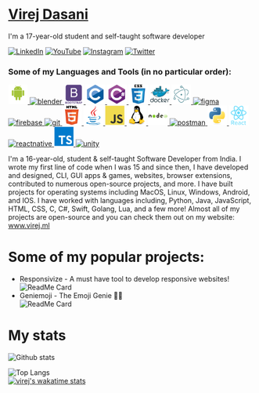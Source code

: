 # [Virej Dasani](https://virejdasani.github.io/)
 I'm a 17-year-old student and self-taught software developer

[![LinkedIn](https://pimp-my-readme.webapp.io/pimp-my-readme/social-media?social=LinkedIn)](https://www.linkedin.com/in/virej-dasani-b64470209/)
[![YouTube](https://pimp-my-readme.webapp.io/pimp-my-readme/social-media?social=YouTube)](https://www.youtube.com/channel/UCRzS48bskynAxoI38BFypfQ)
[![Instagram](https://pimp-my-readme.webapp.io/pimp-my-readme/social-media?social=Instagram)](https://instagram.com/virejdasani)
[![Twitter](https://pimp-my-readme.webapp.io/pimp-my-readme/social-media?social=Twitter)](https://twitter.com/virejdasani)

<h3 align="left">Some of my Languages and Tools (in no particular order):</h3>
<p align="left"> <a href="https://developer.android.com" target="_blank"> <img src="https://raw.githubusercontent.com/devicons/devicon/master/icons/android/android-original-wordmark.svg" alt="android" width="40" height="40"/> </a> <a href="https://www.blender.org/" target="_blank"> <img src="https://download.blender.org/branding/community/blender_community_badge_white.svg" alt="blender" width="40" height="40"/> </a> <a href="https://getbootstrap.com" target="_blank"> <img src="https://raw.githubusercontent.com/devicons/devicon/master/icons/bootstrap/bootstrap-plain-wordmark.svg" alt="bootstrap" width="40" height="40"/> </a> <a href="https://www.cprogramming.com/" target="_blank"> <img src="https://raw.githubusercontent.com/devicons/devicon/master/icons/c/c-original.svg" alt="c" width="40" height="40"/> </a> <a href="https://www.w3schools.com/cs/" target="_blank"> <img src="https://raw.githubusercontent.com/devicons/devicon/master/icons/csharp/csharp-original.svg" alt="csharp" width="40" height="40"/> </a> <a href="https://www.w3schools.com/css/" target="_blank"> <img src="https://raw.githubusercontent.com/devicons/devicon/master/icons/css3/css3-original-wordmark.svg" alt="css3" width="40" height="40"/> </a> <a href="https://www.docker.com/" target="_blank"> <img src="https://raw.githubusercontent.com/devicons/devicon/master/icons/docker/docker-original-wordmark.svg" alt="docker" width="40" height="40"/> </a> <a href="https://www.electronjs.org" target="_blank"> <img src="https://raw.githubusercontent.com/devicons/devicon/master/icons/electron/electron-original.svg" alt="electron" width="40" height="40"/> </a> <a href="https://www.figma.com/" target="_blank"> <img src="https://www.vectorlogo.zone/logos/figma/figma-icon.svg" alt="figma" width="40" height="40"/> </a> <a href="https://firebase.google.com/" target="_blank"> <img src="https://www.vectorlogo.zone/logos/firebase/firebase-icon.svg" alt="firebase" width="40" height="40"/> </a> <a href="https://git-scm.com/" target="_blank"> <img src="https://www.vectorlogo.zone/logos/git-scm/git-scm-icon.svg" alt="git" width="40" height="40"/> </a> <a href="https://www.w3.org/html/" target="_blank"> <img src="https://raw.githubusercontent.com/devicons/devicon/master/icons/html5/html5-original-wordmark.svg" alt="html5" width="40" height="40"/> </a> <a href="https://www.java.com" target="_blank"> <img src="https://raw.githubusercontent.com/devicons/devicon/master/icons/java/java-original.svg" alt="java" width="40" height="40"/> </a> <a href="https://developer.mozilla.org/en-US/docs/Web/JavaScript" target="_blank"> <img src="https://raw.githubusercontent.com/devicons/devicon/master/icons/javascript/javascript-original.svg" alt="javascript" width="40" height="40"/> </a> <a href="https://www.linux.org/" target="_blank"> <img src="https://raw.githubusercontent.com/devicons/devicon/master/icons/linux/linux-original.svg" alt="linux" width="40" height="40"/> </a> <a href="https://nodejs.org" target="_blank"> <img src="https://raw.githubusercontent.com/devicons/devicon/master/icons/nodejs/nodejs-original-wordmark.svg" alt="nodejs" width="40" height="40"/> </a> <a href="https://postman.com" target="_blank"> <img src="https://www.vectorlogo.zone/logos/getpostman/getpostman-icon.svg" alt="postman" width="40" height="40"/> </a> <a href="https://www.python.org" target="_blank"> <img src="https://raw.githubusercontent.com/devicons/devicon/master/icons/python/python-original.svg" alt="python" width="40" height="40"/> </a> <a href="https://reactjs.org/" target="_blank"> <img src="https://raw.githubusercontent.com/devicons/devicon/master/icons/react/react-original-wordmark.svg" alt="react" width="40" height="40"/> </a> <a href="https://reactnative.dev/" target="_blank"> <img src="https://reactnative.dev/img/header_logo.svg" alt="reactnative" width="40" height="40"/> </a> <a href="https://www.typescriptlang.org/" target="_blank"> <img src="https://raw.githubusercontent.com/devicons/devicon/master/icons/typescript/typescript-original.svg" alt="typescript" width="40" height="40"/> </a> <a href="https://unity.com/" target="_blank"> <img src="https://www.vectorlogo.zone/logos/unity3d/unity3d-icon.svg" alt="unity" width="40" height="40"/> </a> </p>

I'm a 16-year-old, student & self-taught Software Developer from India. I wrote my first line of code when I was 15 and since then, I have developed and designed, CLI, GUI apps & games, websites, browser extensions, contributed to numerous open-source projects, and more. I have built projects for operating systems including MacOS, Linux, Windows, Android, and IOS. I have worked with languages including, Python, Java, JavaScript, HTML, CSS, C, C#, Swift, Golang, Lua, and a few more! Almost all of my projects are open-source and you can check them out on my website: www.virej.ml


# Some of my popular projects:
- Responsivize - A must have tool to develop responsive websites!                     
![ReadMe Card](https://github-readme-stats.vercel.app/api/pin/?username=virejdasani&repo=Responsivize)                 
- Geniemoji - The Emoji Genie 🧞‍♂️                   
![ReadMe Card](https://github-readme-stats.vercel.app/api/pin/?username=virejdasani&repo=Geniemoji)                 


# My stats
![Github stats](https://github-readme-stats.vercel.app/api?username=virejdasani&count_private=true&show_icons=true&theme=radical&layout=compact)
<!--Hiding languages not written by me (They are auto generated in unity or contributed by someone else) -->
![Top Langs](https://github-readme-stats.vercel.app/api/top-langs/?username=virejdasani&layout=compact&langs_count=100&hide=Mathematica,ShaderLab,GLSL,HLSL&theme=radical&exclude_repo=Planet-Portal,OverheatingChaosGame,FizzBuzz-EVERYTHING,ELEVATEgame,Eltusa1,Eltusa2,Eltusa3,Eltusa,AR-RR,ELECTRIFIED)                   
[![virej's wakatime stats](https://github-readme-stats.vercel.app/api/wakatime?username=virejdasani)](https://github.com/anuraghazra/github-readme-stats)
